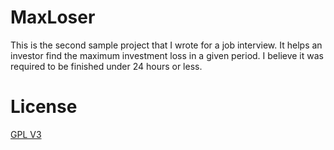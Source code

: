 MaxLoser
========

This is the second sample project that I wrote for a job interview.  It helps an investor find the maximum investment loss in a given period.  I believe it was required to be finished under 24 hours or less.

License
=======

[GPL V3](http://www.gnu.org/copyleft/gpl.html)


